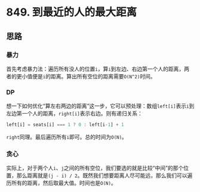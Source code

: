 # 849. 到最近的人的最大距离

## 思路

### 暴力

首先考虑暴力法：遍历所有没人的位置`i`，算`i`到左边、右边第一个人的距离，两者的更小值便是`i`的距离。算出所有空位的距离需要`O(N^2)`时间。

### DP

想一下如何优化“算左右两边的距离”这一步，它可以预处理：数组`left[i]`表示`i`到左边第一个人的距离，`right[i]`表示右边。则有递归关系：

```js
left[i] = seats[i] === 1 ? 0 : left[i-1] + 1
```

`right`同理。最后遍历所有`i`即可。总的时间为`O(N)`。

### 贪心

实际上，对于两个人`i`、`j`之间的所有空位，我们要选的就是比较“中间”的那个位置，那么距离就是`(j - i) / 2`。既然我们想要距离人尽可能远，那么我们可以遍历所有的距离，然后取最大值。时间也是`O(N)`。
